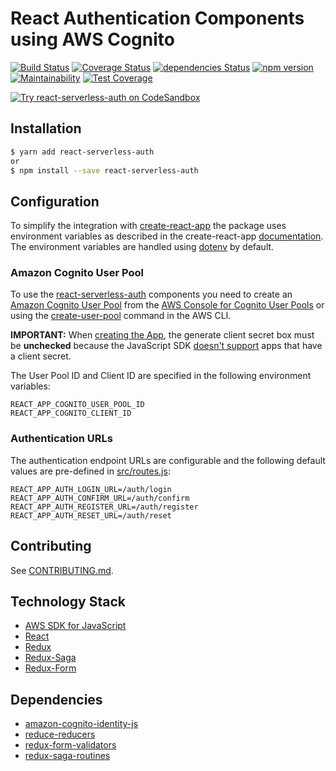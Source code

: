 # React Authentication Components using AWS Cognito

[![Build Status](https://travis-ci.org/stanchino/react-serverless-auth.svg?branch=development)](https://travis-ci.org/stanchino/react-serverless-auth)
[![Coverage Status](https://coveralls.io/repos/github/stanchino/react-serverless-auth/badge.svg?branch=development)](https://coveralls.io/github/stanchino/react-serverless-auth?branch=development)
[![dependencies Status](https://david-dm.org/stanchino/react-serverless-auth/status.svg)](https://david-dm.org/stanchino/react-serverless-auth)
[![npm version](https://badge.fury.io/js/react-serverless-auth.svg)](https://badge.fury.io/js/react-serverless-auth)
[![Maintainability](https://api.codeclimate.com/v1/badges/8c4fb3714386dfe74a57/maintainability)](https://codeclimate.com/github/stanchino/react-serverless-auth/maintainability)
[![Test Coverage](https://api.codeclimate.com/v1/badges/8c4fb3714386dfe74a57/test_coverage)](https://codeclimate.com/github/stanchino/react-serverless-auth/test_coverage)

[![Try react-serverless-auth on CodeSandbox](https://codesandbox.io/static/img/play-codesandbox.svg)](https://codesandbox.io/s/github/stanchino/react-serverless-auth-example/)

## Installation
```bash
$ yarn add react-serverless-auth
or
$ npm install --save react-serverless-auth
```

## Configuration
To simplify the integration with [create-react-app](https://github.com/facebook/create-react-app) the package uses 
environment variables as described in the create-react-app 
[documentation](https://github.com/facebook/create-react-app/blob/master/packages/react-scripts/template/README.md#adding-custom-environment-variables).
The environment variables are handled using [dotenv](https://www.npmjs.com/package/dotenv) by default.

### Amazon Cognito User Pool
To use the [react-serverless-auth](https://www.npmjs.com/package/react-serverless-auth) components you need to create an
[Amazon Cognito User Pool](https://docs.aws.amazon.com/cognito/latest/developerguide/setting-up-cognito-user-identity-pools.html)
from the [AWS Console for Cognito User Pools](https://console.aws.amazon.com/cognito/users/) or using the 
[create-user-pool](http://docs.aws.amazon.com/cli/latest/reference/cognito-idp/create-user-pool.html) command in the 
AWS CLI.

**IMPORTANT:** When [creating the App](https://docs.aws.amazon.com/cognito/latest/developerguide/user-pool-settings-client-apps.html), 
the generate client secret box must be **unchecked** because the JavaScript SDK 
[doesn't support](https://docs.aws.amazon.com/cognito/latest/developerguide/tutorial-integrating-user-pools-javascript.html) 
apps that have a client secret.

The User Pool ID and Client ID are specified in the following environment variables:
```dotenv
REACT_APP_COGNITO_USER_POOL_ID
REACT_APP_COGNITO_CLIENT_ID
```

### Authentication URLs
The authentication endpoint URLs are configurable and the following default values are pre-defined in
[src/routes.js](src/routes.js):
```dotenv
REACT_APP_AUTH_LOGIN_URL=/auth/login
REACT_APP_AUTH_CONFIRM_URL=/auth/confirm
REACT_APP_AUTH_REGISTER_URL=/auth/register
REACT_APP_AUTH_RESET_URL=/auth/reset
```

## Contributing
See [CONTRIBUTING.md](CONTRIBUTING.md).

## Technology Stack
* [AWS SDK for JavaScript](https://aws.amazon.com/sdk-for-node-js/)
* [React](https://reactjs.org/)
* [Redux](https://redux.js.org/)
* [Redux-Saga](https://redux-saga.js.org/)
* [Redux-Form](https://redux-form.com/7.2.3/)

## Dependencies
* [amazon-cognito-identity-js](https://github.com/aws/amazon-cognito-identity-js/)
* [reduce-reducers](https://github.com/acdlite/reduce-reducers)
* [redux-form-validators](https://github.com/gtournie/redux-form-validators)
* [redux-saga-routines](https://github.com/afitiskin/redux-saga-routines)
